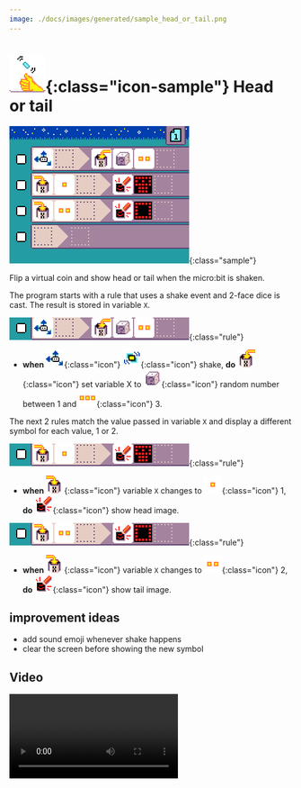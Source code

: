 ```yaml
---
image: ./docs/images/generated/sample_head_or_tail.png
---
```


# ![Head or tail icon](../images/generated/icon_sample_head_or_tail.png){:class="icon-sample"} Head or tail

![Head or tail MicroCode program](../images/generated/sample_head_or_tail.png){:class="sample"}

Flip a virtual coin and show head or tail when the micro:bit is shaken.

The program starts with a rule that uses
a shake event and 2-face dice is cast. The result is stored in variable `X`.

![when shake, set variable X to random number up to 2](../images/generated/sample_head_or_tail_page_1_rule_1.png){:class="rule"}

-   **when** ![accelerometer](../images/generated/icon_S3.png){:class="icon"} ![shake](../images/generated/icon_F17_shake.png){:class="icon"} shake, **do** ![set variable X](../images/generated/icon_A9A.png){:class="icon"} set variable X to ![dice](../images/generated/icon_M22.png){:class="icon"} random number between 1 and ![value 3](../images/generated/icon_M8.png){:class="icon"} 3.

The next 2 rules match the value passed in variable `X`
and display a different symbol for each value, 1 or 2.

![when variable X changed to 1, show head](../images/generated/sample_head_or_tail_page_1_rule_2.png){:class="rule"}

-   **when** ![variable X changed](../images/generated/icon_S9A.png){:class="icon"} variable `X` changes to ![value 1](../images/generated/icon_M6.png){:class="icon"} 1, **do** ![screen](../images/generated/icon_A5.png){:class="icon"} show head image.

![when variable X changed to 2, show tail](../images/generated/sample_head_or_tail_page_1_rule_3.png){:class="rule"}

-   **when** ![variable X changed](../images/generated/icon_S9A.png){:class="icon"} variable `X` changes to ![value 2](../images/generated/icon_M7.png){:class="icon"} 2, **do** ![screen](../images/generated/icon_A5.png){:class="icon"} show tail image.

## improvement ideas

-   add sound emoji whenever shake happens
-   clear the screen before showing the new symbol


## Video

<video class="sample" src="../videos/head-or-tail.mp4" controls="true"></video>
